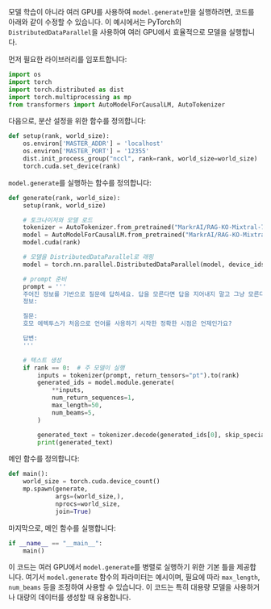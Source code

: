 모델 학습이 아니라 여러 GPU를 사용하여 `model.generate`만을 실행하려면, 코드를 아래와 같이 수정할 수 있습니다. 이 예시에서는 PyTorch의 `DistributedDataParallel`을 사용하여 여러 GPU에서 효율적으로 모델을 실행합니다.

먼저 필요한 라이브러리를 임포트합니다:

```python
import os
import torch
import torch.distributed as dist
import torch.multiprocessing as mp
from transformers import AutoModelForCausalLM, AutoTokenizer
```

다음으로, 분산 설정을 위한 함수를 정의합니다:

```python
def setup(rank, world_size):
    os.environ['MASTER_ADDR'] = 'localhost'
    os.environ['MASTER_PORT'] = '12355'
    dist.init_process_group("nccl", rank=rank, world_size=world_size)
    torch.cuda.set_device(rank)
```

`model.generate`를 실행하는 함수를 정의합니다:

```python
def generate(rank, world_size):
    setup(rank, world_size)

    # 토크나이저와 모델 로드
    tokenizer = AutoTokenizer.from_pretrained("MarkrAI/RAG-KO-Mixtral-7Bx2-v2.1")
    model = AutoModelForCausalLM.from_pretrained("MarkrAI/RAG-KO-Mixtral-7Bx2-v2.1")
    model.cuda(rank)

    # 모델을 DistributedDataParallel로 래핑
    model = torch.nn.parallel.DistributedDataParallel(model, device_ids=[rank])

    # prompt 준비
    prompt = '''
    주어진 정보를 기반으로 질문에 답하세요. 답을 모른다면 답을 지어내지 말고 그냥 모른다고 말하세요.
    정보:

    질문:
    호모 에렉투스가 처음으로 언어를 사용하기 시작한 정확한 시점은 언제인가요?

    답변:
    '''

    # 텍스트 생성
    if rank == 0:  # 주 모델이 실행
        inputs = tokenizer(prompt, return_tensors="pt").to(rank)
        generated_ids = model.module.generate(
            **inputs,
            num_return_sequences=1,
            max_length=50,
            num_beams=5,
        )

        generated_text = tokenizer.decode(generated_ids[0], skip_special_tokens=True)
        print(generated_text)
```

메인 함수를 정의합니다:

```python
def main():
    world_size = torch.cuda.device_count()
    mp.spawn(generate,
             args=(world_size,),
             nprocs=world_size,
             join=True)
```

마지막으로, 메인 함수를 실행합니다:

```python
if __name__ == "__main__":
    main()
```

이 코드는 여러 GPU에서 `model.generate`를 병렬로 실행하기 위한 기본 틀을 제공합니다. 여기서 `model.generate` 함수의 파라미터는 예시이며, 필요에 따라 `max_length`, `num_beams` 등을 조정하여 사용할 수 있습니다. 이 코드는 특히 대용량 모델을 사용하거나 대량의 데이터를 생성할 때 유용합니다.